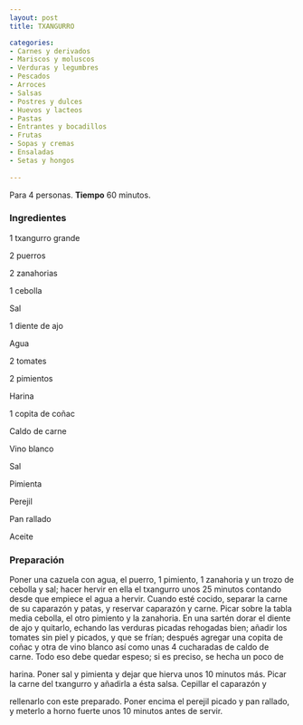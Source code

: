 ```yaml
---
layout: post
title: TXANGURRO

categories:
- Carnes y derivados
- Mariscos y moluscos
- Verduras y legumbres
- Pescados
- Arroces
- Salsas
- Postres y dulces
- Huevos y lacteos
- Pastas
- Entrantes y bocadillos
- Frutas
- Sopas y cremas
- Ensaladas
- Setas y hongos
 
---
```

Para 4 personas.
<b>Tiempo</b> 60 minutos.

<h3>Ingredientes</h3>
1 txangurro grande

2 puerros

2 zanahorias

1 cebolla

Sal

1 diente de ajo

Agua

2 tomates

2 pimientos

Harina

1 copita de coñac

Caldo de carne

Vino blanco

Sal

Pimienta

Perejil

Pan rallado

Aceite

<h3>Preparación</h3>
Poner una cazuela con agua, el puerro, 1 pimiento, 1 zanahoria y un trozo de cebolla y sal; hacer hervir en ella el txangurro unos 25 minutos contando desde que empiece el agua a hervir. Cuando esté cocido, separar la carne de su caparazón y patas, y reservar caparazón y carne. Picar sobre la tabla media cebolla, el otro pimiento y la zanahoria. En una sartén dorar el diente de ajo y quitarlo, echando las verduras picadas rehogadas bien; añadir los tomates sin piel y picados, y que se frían; después agregar una copita de coñac y otra de vino blanco así como unas 4 cucharadas de caldo de carne. Todo eso debe quedar espeso; si es preciso, se hecha un poco de

harina. Poner sal y pimienta y dejar que hierva unos 10 minutos más. Picar la carne del txangurro y añadirla a ésta salsa. Cepillar el caparazón y

rellenarlo con este preparado. Poner encima el perejil picado y pan rallado, y meterlo a horno fuerte unos 10 minutos antes de servir.


